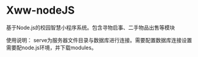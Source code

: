 # Xww-nodeJS
基于Node.js的校园智慧小程序系统。包含寻物启事、二手物品出售等模块

使用说明：
serve为服务器文件目录与数据库进行连接。需要配置数据库连接设置
需要配node.js环境，并下载modules。